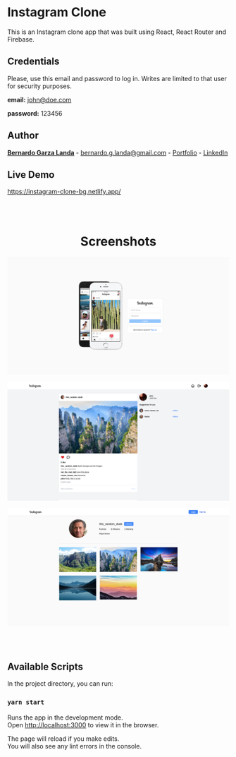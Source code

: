 # Instagram Clone
This is an Instagram clone app that was built using React, React Router and Firebase.


## Credentials
Please, use this email and password to log in. Writes are limited to that user for security purposes.

<b>email:</b> john@doe.com

<b>password:</b> 123456


## Author

**[Bernardo Garza Landa](https://bernardogarza.me/)** - bernardo.g.landa@gmail.com - [Portfolio](https://bernardogarza.me) - [LinkedIn](https://www.linkedin.com/in/bernardo-g-landa/)

## Live Demo

<a href="https://instagram-clone-bg.netlify.app/" target="_blank">https://instagram-clone-bg.netlify.app/</a>

<br>
<br>

<h1 align="center">Screenshots</h1>

<p align="center">
  <img src="./screenshots/login.png" alt="Login page" >
</p>
<p align="center">
  <img src="./screenshots/dashboard.png" alt="Dashboard page" >
</p>
<p align="center">
  <img src="./screenshots/profile.png" alt="Profile page" >
</p>

<br>
<br>

## Available Scripts

In the project directory, you can run:

### `yarn start`

Runs the app in the development mode.\
Open [http://localhost:3000](http://localhost:3000) to view it in the browser.

The page will reload if you make edits.\
You will also see any lint errors in the console.
